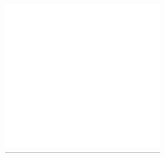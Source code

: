 ![Metrics](https://github.com/JBalkobsn/JBalkobsn/blob/master/github-metrics.svg)

---
<!--
<p align="center">
  <i>This readme is licenced under the <a href="">WTFPL</a> license! <br><br>
  <a href="https://visitcount.itsvg.in"><img src="https://visitcount.itsvg.in/api?id=walkxcode&amp;label=Profile%20Views&amp;color=2&amp;pretty=true" alt=""></a>
</p>
--!>
<!---
- 👋 Hi, I’m @JBalkobsn
- 👀 I’m interested in learning new coding stuff
- 🌱 I’m currently learning Python & React

- 💞️ I’m looking to collaborate on ...

- 📫 How to reach me: 
- Twitter: JakobBaltes
- E-Mail: contact@jakob-baltes.com
- Website: [jakob-baltes.com](https://jakob-baltes.com/)

JBalkobsn/JBalkobsn is a ✨ special ✨ repository because its `README.md` (this file) appears on your GitHub profile.
You can click the Preview link to take a look at your changes.
---!>
